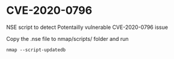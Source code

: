 # CVE-2020-0796
NSE script to detect Potentailly vulnerable CVE-2020-0796 issue

Copy the .nse file to nmap/scripts/ folder and run

``nmap --script-updatedb``
